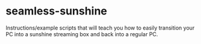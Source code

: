 # seamless-sunshine
Instructions/example scripts that will teach you how to easily transition your PC into a sunshine streaming box and back into a regular PC.
